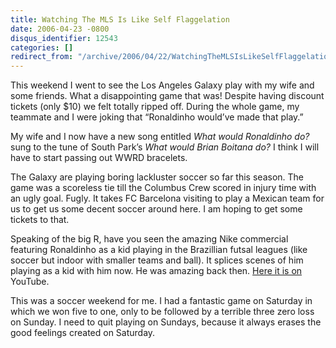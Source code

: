 ```yaml
---
title: Watching The MLS Is Like Self Flaggelation
date: 2006-04-23 -0800
disqus_identifier: 12543
categories: []
redirect_from: "/archive/2006/04/22/WatchingTheMLSIsLikeSelfFlaggelation.aspx/"
---
```


This weekend I went to see the Los Angeles Galaxy play with my wife and
some friends. What a disappointing game that was! Despite having
discount tickets (only \$10) we felt totally ripped off. During the
whole game, my teammate and I were joking that “Ronaldinho would’ve made
that play.”

My wife and I now have a new song entitled *What would Ronaldinho do?*
sung to the tune of South Park’s *What would Brian Boitana do?* I think
I will have to start passing out WWRD bracelets.

The Galaxy are playing boring lackluster soccer so far this season. The
game was a scoreless tie till the Columbus Crew scored in injury time
with an ugly goal. Fugly. It takes FC Barcelona visiting to play a
Mexican team for us to get us some decent soccer around here. I am
hoping to get some tickets to that.

Speaking of the big R, have you seen the amazing Nike commercial
featuring Ronaldinho as a kid playing in the Brazillian futsal leagues
(like soccer but indoor with smaller teams and ball). It splices scenes
of him playing as a kid with him now. He was amazing back then. [Here it
is
on](http://youtube.com/watch?v=3PGzrfE8rJg "Ronaldinho Nike Commercial")
YouTube.

This was a soccer weekend for me. I had a fantastic game on Saturday in
which we won five to one, only to be followed by a terrible three zero
loss on Sunday. I need to quit playing on Sundays, because it always
erases the good feelings created on Saturday.

